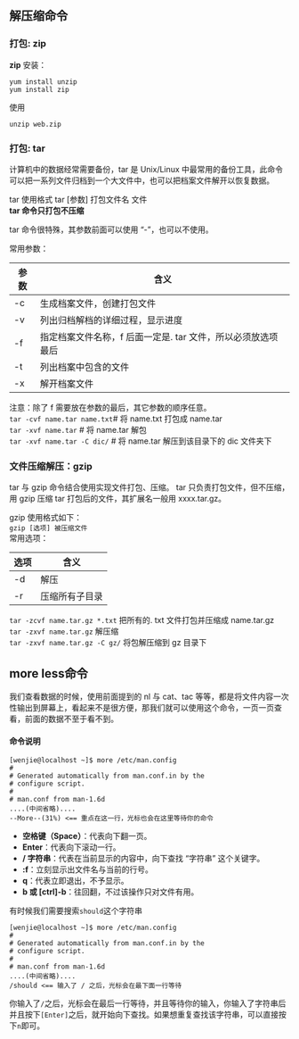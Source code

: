 ## 解压缩命令

### 打包: zip
**zip**
安装：
```
yum install unzip
yum install zip
```

使用
```
unzip web.zip
```

### 打包: tar

计算机中的数据经常需要备份，tar 是 Unix/Linux 中最常用的备份工具，此命令可以把一系列文件归档到一个大文件中，也可以把档案文件解开以恢复数据。

tar 使用格式 tar [参数] 打包文件名 文件  
**tar 命令只打包不压缩**

tar 命令很特殊，其参数前面可以使用 “-”，也可以不使用。

常用参数：

| 参数 | 含义 |
| --- | --- |
| -c | 生成档案文件，创建打包文件 |
| -v | 列出归档解档的详细过程，显示进度 |
| -f | 指定档案文件名称，f 后面一定是. tar 文件，所以必须放选项最后 |
| -t | 列出档案中包含的文件 |
| -x | 解开档案文件 |

注意：除了 f 需要放在参数的最后，其它参数的顺序任意。  
`tar -cvf name.tar name.txt`# 将 name.txt 打包成 name.tar  
`tar -xvf name.tar` # 将 name.tar 解包  
`tar -xvf name.tar -C dic/` # 将 name.tar 解压到该目录下的 dic 文件夹下

### 文件压缩解压：gzip

tar 与 gzip 命令结合使用实现文件打包、压缩。 tar 只负责打包文件，但不压缩，用 gzip 压缩 tar 打包后的文件，其扩展名一般用 xxxx.tar.gz。

gzip 使用格式如下：  
`gzip [选项] 被压缩文件`  
常用选项：

| 选项 | 含义 |
| --- | --- |
| -d | 解压 |
| -r | 压缩所有子目录 |

`tar -zcvf name.tar.gz *.txt` 把所有的. txt 文件打包并压缩成 name.tar.gz  
`tar -zxvf name.tar.gz` 解压缩  
`tar -zxvf name.tar.gz -C gz/` 将包解压缩到 gz 目录下



## more less命令

我们查看数据的时候，使用前面提到的 nl 与 cat、tac 等等，都是将文件内容一次性输出到屏幕上，看起来不是很方便，那我们就可以使用这个命令，一页一页查看，前面的数据不至于看不到。

#### 命令说明

```
[wenjie@localhost ~]$ more /etc/man.config
#
# Generated automatically from man.conf.in by the
# configure script.
#
# man.conf from man-1.6d
....(中间省略)....
--More--(31%) <== 重点在这一行，光标也会在这里等待你的命令

```

*   **空格键（Space）**：代表向下翻一页。
*   **Enter**：代表向下滚动一行。
*   **/ 字符串**：代表在当前显示的内容中，向下查找 “字符串” 这个关键字。
*   **:f**：立刻显示出文件名与当前的行号。
*   **q**：代表立即退出，不予显示。
*   **b 或 [ctrl]-b**：往回翻，不过该操作只对文件有用。

有时候我们需要搜索`should`这个字符串

```
[wenjie@localhost ~]$ more /etc/man.config
#
# Generated automatically from man.conf.in by the
# configure script.
#
# man.conf from man-1.6d
....(中间省略)....
/should <== 输入了 / 之后，光标会在最下面一行等待

```

你输入了`/`之后，光标会在最后一行等待，并且等待你的输入，你输入了字符串后并且按下`[Enter]`之后，就开始向下查找。如果想重复查找该字符串，可以直接按下`n`即可。

